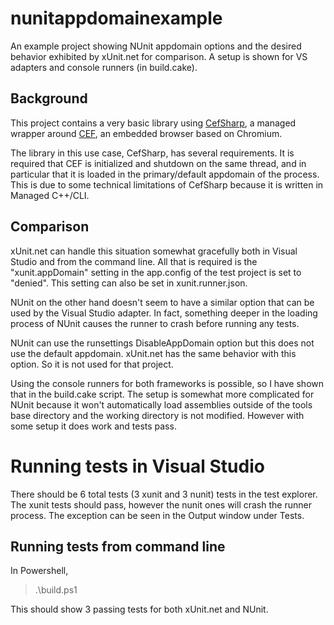 # nunitappdomainexample

An example project showing NUnit appdomain options and the desired behavior exhibited by xUnit.net for comparison. A setup is shown for VS adapters and console runners (in build.cake).

## Background

This project contains a very basic library using [CefSharp](https://github.com/cefsharp/CefSharp), a managed wrapper around [CEF](https://bitbucket.org/chromiumembedded/cef), an embedded browser based on Chromium.

The library in this use case, CefSharp, has several requirements. It is required that CEF is initialized and shutdown on the same thread, and in particular that it is loaded in the primary/default appdomain of the process. This is due to some technical limitations of CefSharp because it is written in Managed C++/CLI.

## Comparison

xUnit.net can handle this situation somewhat gracefully both in Visual Studio and from the command line. All that is required is the "xunit.appDomain" setting in the app.config of the test project is set to "denied". This setting can also be set in xunit.runner.json.

NUnit on the other hand doesn't seem to have a similar option that can be used by the Visual Studio adapter. In fact, something deeper in the loading process of NUnit causes the runner to crash before running any tests.

NUnit can use the runsettings DisableAppDomain option but this does not use the default appdomain.
xUnit.net has the same behavior with this option. So it is not used for that project.

Using the console runners for both frameworks is possible, so I have shown that in the build.cake script. The setup is somewhat more complicated for NUnit because it won't automatically load assemblies outside of the tools base directory and the working directory is not modified. However with some setup it does work and tests pass.

# Running tests in Visual Studio

There should be 6 total tests (3 xunit and 3 nunit) tests in the test explorer. The xunit tests should pass, however the nunit ones will crash the runner process. The exception can be seen in the Output window under Tests.

## Running tests from command line

In Powershell,

> .\build.ps1

This should show 3 passing tests for both xUnit.net and NUnit.
